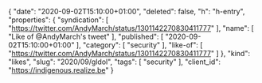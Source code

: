 {
  "date": "2020-09-02T15:10:00+01:00",
  "deleted": false,
  "h": "h-entry",
  "properties": {
    "syndication": [
      "https://twitter.com/AndyMarch/status/1301142270830411777"
    ],
    "name": [
      "Like of @AndyMarch's tweet"
    ],
    "published": [
      "2020-09-02T15:10:00+01:00"
    ],
    "category": [
      "security"
    ],
    "like-of": [
      "https://twitter.com/AndyMarch/status/1301142270830411777"
    ]
  },
  "kind": "likes",
  "slug": "2020/09/gldol",
  "tags": [
    "security"
  ],
  "client_id": "https://indigenous.realize.be"
}
